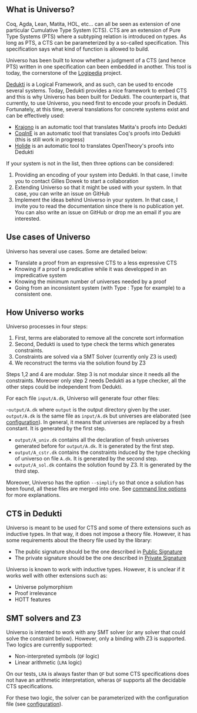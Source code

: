 What is Universo?
-----------------

Coq, Agda, Lean, Matita, HOL, etc... can all be seen as extension of one particular Cumulative Type System (CTS). CTS are an extension of Pure Type Systems (PTS) where a subtyping relation is introduced on types. As long as PTS, a CTS can be parameterized by a so-called specification. This specification says what kind of function is allowed to build.

Universo has been built to know whether a judgment of a CTS (and hence PTS) written in one specification can been embedded in another. This tool is today, the cornerstone of the [Logipedia](http://logipedia.inria.fr/) project.

[Dedukti](https://github.com/Deducteam/Dedukti) is a Logical Framework, and as such, can be used to encode several systems. Today, Dedukti provides a nice framework to embed CTS and this is why Universo has been built for Dedukti. The counterpart is, that currently, to use Universo, you need first to encode your proofs in Dedukti. Fortunately, at this time, several translations for concrete systems exist and can be effectively used:

- [Krajono](https://github.com/Deducteam/matita/tree/krajono) is an automatic tool that translates Matita's proofs into Dedukti
- [CoqInE](https://github.com/Deducteam/CoqInE) is an automatic tool that translates Coq's proofs into Dedukti (this is still work in progress)
- [Holide](https://github.com/Deducteam/Holide) is an automatic tool to translates OpenTheory's proofs into Dedukti

If your system is not in the list, then three options can be considered:
1. Providing an encoding of your system into Dedukti. In that case, I invite you to contact Gilles Dowek to start a collaboration
2. Extending Universo so that it might be used with your system. In that case, you can write an issue on GitHub
3. Implement the ideas behind Universo in your system. In that case, I invite you to read the documentation since there is no publication yet. You can also write an issue on GitHub or drop me an email if you are interested.

Use cases of Universo
---------------------

Universo has several use cases. Some are detailed below:

- Translate a proof from an expressive CTS to a less expressive CTS
- Knowing if a proof is predicative while it was developped in an impredicative system
- Knowing the minimum number of universes needed by a proof
- Going from an inconsistent system (with Type : Type for example) to a consistent one.

How Universo works
------------------

Universo processes in four steps:

1. First, terms are elaborated to remove all the concrete sort information
2. Second, Dedukti is used to type check the terms which generates constraints.
3. Constraints are solved via a SMT Solver (currently only Z3 is used)
4. We reconstruct the terms via the solution found by Z3

Steps 1,2 and 4 are modular. Step 3 is not modular since it needs all the constraints. Moreover only step 2 needs Dedukti as a type checker, all the other steps could be independent from Dedukti.

For each file `input/A.dk`, Universo will generate four other files:

-`output/A.dk` where `output` is the output directory given by the user. `output/A.dk` is the same file as `input/A.dk` but universes are elaborated (see [configuration](configuration.md)). In general, it means that universes are replaced by a fresh constant. It is generated by the first step.
- `output/A_univ.dk` contains all the declaration of fresh universes generated before for `output/A.dk`. It is generated by the first step.
- `output/A_cstr.dk` contains the constraints induced by the type checking of universo on file `A.dk`. It is generated by the second step.
- `output/A_sol.dk` contains the solution found by Z3. It is generated by the third step.

Moreover, Universo has the option `--simplify` so that once a solution has been found, all these files are merged into one. See [command line options](options.md) for more explanations.

CTS in Dedukti
--------------

Universo is meant to be used for CTS and some of there extensions such as inductive types. In that way, it does not impose a theory file. However, it has some requirements about the theory file used by the library:

- The public signature should be the one described in [Public Signature](public_signature)
- The private signature should be the one described in [Private Signature](private_signature)

Universo is known to work with inductive types. However, it is unclear if it works well with other extensions such as:

- Universe polymorphism
- Proof irrelevance
- HOTT features

SMT solvers and Z3
------------------

Universo is intented to work with any SMT solver (or any solver that could solve the constraint below). However, only a binding with Z3 is supported. Two logics are currently supported:

- Non-interpreted symbols (`QF` logic)
- Linear arithmetic (`LRA` logic)

On our tests, `LRA` is always faster than `QF` but some CTS specifications does not have an arithmetic interpretation, wheras `QF` supports all the decidable CTS specifications.

For these two logic, the solver can be parameterized with the configuration file (see [configuration](configuration.md)).
